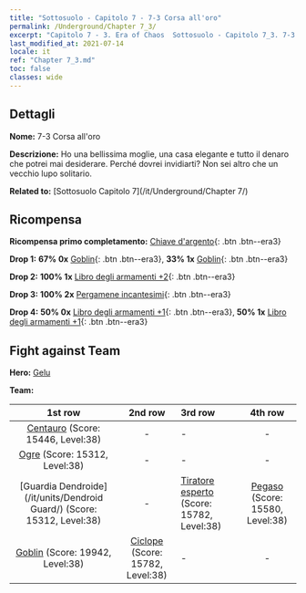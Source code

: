 ```yaml
---
title: "Sottosuolo - Capitolo 7 - 7-3 Corsa all'oro"
permalink: /Underground/Chapter 7_3/
excerpt: "Capitolo 7 - 3. Era of Chaos  Sottosuolo - Capitolo 7_3. 7-3 Corsa all'oro"
last_modified_at: 2021-07-14
locale: it
ref: "Chapter 7_3.md"
toc: false
classes: wide
---
```


## Dettagli

 **Nome:** 7-3 Corsa all'oro

 **Descrizione:** Ho una bellissima moglie, una casa elegante e tutto il denaro che potrei mai desiderare. Perché dovrei invidiarti? Non sei altro che un vecchio lupo solitario.

 **Related to:** [Sottosuolo Capitolo 7](/it/Underground/Chapter 7/)

## Ricompensa

 **Ricompensa primo completamento:** [Chiave d'argento](/ItemsIT/con_693/){: .btn .btn--era3}

 **Drop 1:** **67% 0x** [Goblin](/ItemsIT/unt_217/){: .btn .btn--era3}, **33% 1x** [Goblin](/ItemsIT/unt_217/){: .btn .btn--era3}

 **Drop 2:** **100% 1x** [Libro degli armamenti +2](/ItemsIT/mat_32/){: .btn .btn--era3}

 **Drop 3:** **100% 2x** [Pergamene incantesimi](/ItemsIT/con_694/){: .btn .btn--era3}

 **Drop 4:** **50% 0x** [Libro degli armamenti +1](/ItemsIT/mat_25/){: .btn .btn--era3}, **50% 1x** [Libro degli armamenti +1](/ItemsIT/mat_25/){: .btn .btn--era3}


## Fight against Team
 **Hero:** [Gelu](/it/heroes/Gelu/)

 **Team:**


  | 1st row | 2nd row | 3rd row | 4th row |
  |:----:|:----:|:----|:----:|
  | [Centauro](/it/units/Centaur/) (Score: 15446, Level:38)  | - | - | - |
  | [Ogre](/it/units/Ogre/) (Score: 15312, Level:38)  | - | - | - |
  | [Guardia Dendroide](/it/units/Dendroid Guard/) (Score: 15312, Level:38)  | - | [Tiratore esperto](/it/units/Sharpshooter/) (Score: 15782, Level:38)  | [Pegaso](/it/units/Pegasus/) (Score: 15580, Level:38)  |
  | [Goblin](/it/units/Goblin/) (Score: 19942, Level:38)  | [Ciclope](/it/units/Cyclops/) (Score: 15782, Level:38)  | - | - |


